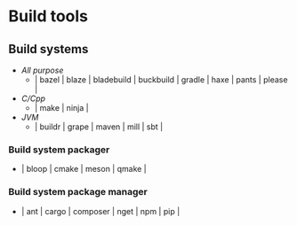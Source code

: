 # Build tools

## Build systems
- *All purpose*
    - | bazel | blaze | bladebuild | buckbuild | gradle | haxe | pants | please |
- *C/Cpp*
    - | make | ninja |
- *JVM*
    - | buildr | grape | maven | mill | sbt |
### Build system packager
- | bloop | cmake | meson | qmake |
### Build system package manager
- | ant | cargo | composer | nget | npm | pip |